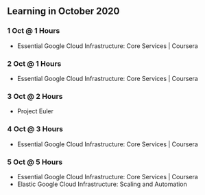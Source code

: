 ## Learning in October 2020

### 1 Oct @ 1 Hours
* Essential Google Cloud Infrastructure: Core Services | Coursera

### 2 Oct @ 1 Hours
* Essential Google Cloud Infrastructure: Core Services | Coursera

### 3 Oct @ 2 Hours
* Project Euler

### 4 Oct @ 3 Hours
* Essential Google Cloud Infrastructure: Core Services | Coursera

### 5 Oct @ 5 Hours
* Essential Google Cloud Infrastructure: Core Services | Coursera
* Elastic Google Cloud Infrastructure: Scaling and Automation
